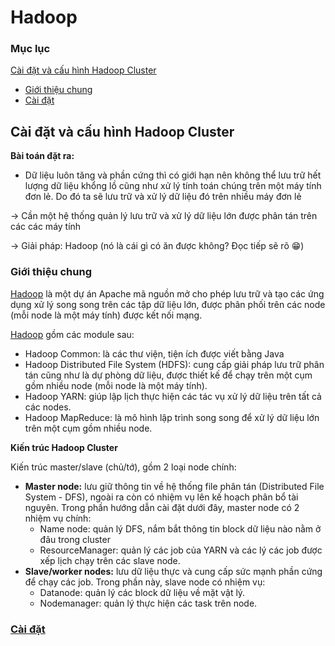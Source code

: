 # Hadoop

### Mục lục 
[Cài đặt và cấu hình Hadoop Cluster](#install_hadoop_cluster)
* [Giới thiệu chung](#overview)
* [Cài đặt](#install)

<a name="install_hadoop_cluster"></a>
## Cài đặt và cấu hình Hadoop Cluster
**Bài toán đặt ra:**
* Dữ liệu luôn tăng và phần cứng thì có giới hạn nên không thể lưu trữ hết lượng dữ liệu khổng lồ cũng như xử lý tính toán chúng trên một máy tính đơn lẻ. Do đó ta sẽ lưu trữ và xử lý dữ liệu đó trên nhiều máy đơn lẻ  

$\rightarrow$ Cần một hệ thống quản lý lưu trữ và xử lý dữ liệu lớn được phân tán trên các các máy tính

$\rightarrow$ Giải pháp: Hadoop (nó là cái gì có ăn được không? Đọc tiếp sẽ rõ 😁)
<a name="overview"></a>
### Giới thiệu chung 
[Hadoop](https://hadoop.apache.org/) là một dự án Apache mã nguồn mở cho phép lưu trữ và tạo các ứng dụng xử lý song song trên các tập dữ liệu lớn, được phân phối trên các node (mỗi node là một máy tính) được kết nối mạng.

[Hadoop](https://hadoop.apache.org/) gồm các module sau:
* Hadoop Common: là các thư viện, tiện ích được viết bằng Java 
* Hadoop Distributed File System (HDFS): cung cấp giải pháp lưu trữ phân tán cũng như là dự phòng dữ liệu, được thiết kế để chạy trên một cụm gồm nhiều node (mỗi node là một máy tính).
* Hadoop YARN: giúp lập lịch thực hiện các tác vụ xử lý dữ liệu trên tất cả các nodes.
* Hadoop MapReduce: là mô hình lập trình song song để xử lý dữ liệu lớn trên một cụm gồm nhiều node.

**Kiến trúc Hadoop Cluster**

Kiến trúc master/slave (chủ/tớ), gồm 2 loại node chính:
* **Master node:** lưu giữ thông tin về hệ thống file phân tán (Distributed File System - DFS), ngoài ra còn có nhiệm vụ lên kế hoạch phân bổ tài nguyên. Trong phần hướng dẫn cài đặt dưới đây, master node có 2 nhiệm vụ chính:
    * Name node: quản lý DFS, nắm bắt thông tin block dữ liệu nào nằm ở đâu trong cluster 
    * ResourceManager: quản lý các job của YARN và các lý các job được xếp lịch chạy trên các slave node.
* **Slave/worker nodes:** lưu dữ liệu thực và cung cấp sức mạnh phần cứng để chạy các job. Trong phần này, slave node có nhiệm vụ:
    * Datanode: quản lý các block dữ liệu về mặt vật lý.
    * Nodemanager: quản lý thực hiện các task trên node.  
 
<a name="install"></a>
### [Cài đặt](https://123host.vn/tailieu/kb/vps/cai-dat-va-cau-hinh-hadoop-cluster.html)
